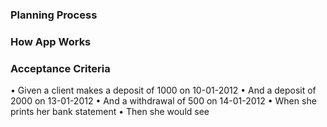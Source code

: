 ### 

### Planning Process 

### How App Works

### Acceptance Criteria
• Given a client makes a deposit of 1000 on 10-01-2012
• And a deposit of 2000 on 13-01-2012
• And a withdrawal of 500 on 14-01-2012
• When she prints her bank statement
• Then she would see